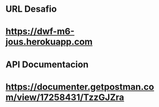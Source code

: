 # URL Desafio

# https://dwf-m6-jous.herokuapp.com

# API Documentacion

# https://documenter.getpostman.com/view/17258431/TzzGJZra
